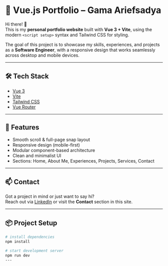# 💼 Vue.js Portfolio – Gama Ariefsadya

Hi there! 👋  
This is my **personal portfolio website** built with **Vue 3 + Vite**, using the modern `<script setup>` syntax and Tailwind CSS for styling.

The goal of this project is to showcase my skills, experiences, and projects as a **Software Engineer**, with a responsive design that works seamlessly across desktop and mobile devices.

---

## 🛠️ Tech Stack

- [Vue 3](https://vuejs.org/)
- [Vite](https://vitejs.dev/)
- [Tailwind CSS](https://tailwindcss.com/)
- [Vue Router](https://router.vuejs.org/)

---

## 🚀 Features

- Smooth scroll & full-page snap layout
- Responsive design (mobile-first)
- Modular component-based architecture
- Clean and minimalist UI
- Sections: Home, About Me, Experiences, Projects, Services, Contact

---
## 📫 Contact


Got a project in mind or just want to say hi?  
Reach out via [LinkedIn](https://www.linkedin.com/in/gama-ariefsadya/) or visit the **Contact** section in this site.


---

## 📦 Project Setup

```bash
# install dependencies
npm install

# start development server
npm run dev
---


